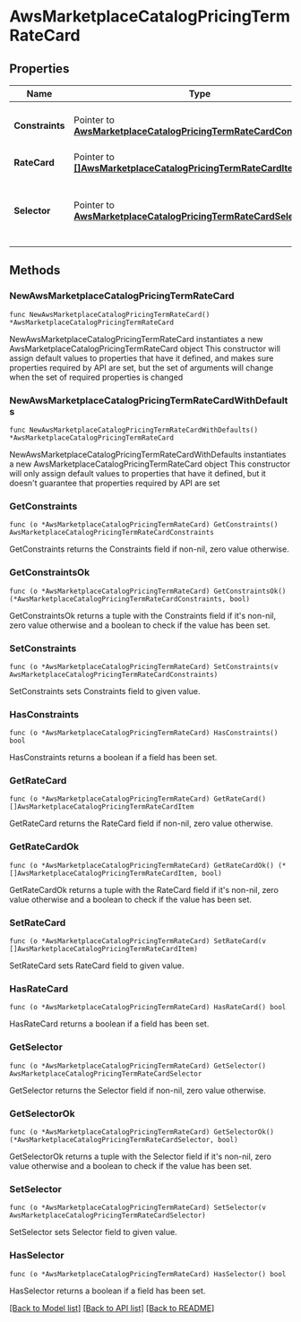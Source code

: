 # AwsMarketplaceCatalogPricingTermRateCard

## Properties

Name | Type | Description | Notes
------------ | ------------- | ------------- | -------------
**Constraints** | Pointer to [**AwsMarketplaceCatalogPricingTermRateCardConstraints**](AwsMarketplaceCatalogPricingTermRateCardConstraints.md) | Defines constraints on how the term can be configured by acceptors. Applicable only to ConfigurableUpfrontPricingTerm. | [optional] 
**RateCard** | Pointer to [**[]AwsMarketplaceCatalogPricingTermRateCardItem**](AwsMarketplaceCatalogPricingTermRateCardItem.md) |  | [optional] 
**Selector** | Pointer to [**AwsMarketplaceCatalogPricingTermRateCardSelector**](AwsMarketplaceCatalogPricingTermRateCardSelector.md) | Selector is used to differentiate between the mutually exclusive rate cards in the same pricing term, to be selected by the buyer. Applicable only to ConfigurableUpfrontPricingTerm. | [optional] 

## Methods

### NewAwsMarketplaceCatalogPricingTermRateCard

`func NewAwsMarketplaceCatalogPricingTermRateCard() *AwsMarketplaceCatalogPricingTermRateCard`

NewAwsMarketplaceCatalogPricingTermRateCard instantiates a new AwsMarketplaceCatalogPricingTermRateCard object
This constructor will assign default values to properties that have it defined,
and makes sure properties required by API are set, but the set of arguments
will change when the set of required properties is changed

### NewAwsMarketplaceCatalogPricingTermRateCardWithDefaults

`func NewAwsMarketplaceCatalogPricingTermRateCardWithDefaults() *AwsMarketplaceCatalogPricingTermRateCard`

NewAwsMarketplaceCatalogPricingTermRateCardWithDefaults instantiates a new AwsMarketplaceCatalogPricingTermRateCard object
This constructor will only assign default values to properties that have it defined,
but it doesn't guarantee that properties required by API are set

### GetConstraints

`func (o *AwsMarketplaceCatalogPricingTermRateCard) GetConstraints() AwsMarketplaceCatalogPricingTermRateCardConstraints`

GetConstraints returns the Constraints field if non-nil, zero value otherwise.

### GetConstraintsOk

`func (o *AwsMarketplaceCatalogPricingTermRateCard) GetConstraintsOk() (*AwsMarketplaceCatalogPricingTermRateCardConstraints, bool)`

GetConstraintsOk returns a tuple with the Constraints field if it's non-nil, zero value otherwise
and a boolean to check if the value has been set.

### SetConstraints

`func (o *AwsMarketplaceCatalogPricingTermRateCard) SetConstraints(v AwsMarketplaceCatalogPricingTermRateCardConstraints)`

SetConstraints sets Constraints field to given value.

### HasConstraints

`func (o *AwsMarketplaceCatalogPricingTermRateCard) HasConstraints() bool`

HasConstraints returns a boolean if a field has been set.

### GetRateCard

`func (o *AwsMarketplaceCatalogPricingTermRateCard) GetRateCard() []AwsMarketplaceCatalogPricingTermRateCardItem`

GetRateCard returns the RateCard field if non-nil, zero value otherwise.

### GetRateCardOk

`func (o *AwsMarketplaceCatalogPricingTermRateCard) GetRateCardOk() (*[]AwsMarketplaceCatalogPricingTermRateCardItem, bool)`

GetRateCardOk returns a tuple with the RateCard field if it's non-nil, zero value otherwise
and a boolean to check if the value has been set.

### SetRateCard

`func (o *AwsMarketplaceCatalogPricingTermRateCard) SetRateCard(v []AwsMarketplaceCatalogPricingTermRateCardItem)`

SetRateCard sets RateCard field to given value.

### HasRateCard

`func (o *AwsMarketplaceCatalogPricingTermRateCard) HasRateCard() bool`

HasRateCard returns a boolean if a field has been set.

### GetSelector

`func (o *AwsMarketplaceCatalogPricingTermRateCard) GetSelector() AwsMarketplaceCatalogPricingTermRateCardSelector`

GetSelector returns the Selector field if non-nil, zero value otherwise.

### GetSelectorOk

`func (o *AwsMarketplaceCatalogPricingTermRateCard) GetSelectorOk() (*AwsMarketplaceCatalogPricingTermRateCardSelector, bool)`

GetSelectorOk returns a tuple with the Selector field if it's non-nil, zero value otherwise
and a boolean to check if the value has been set.

### SetSelector

`func (o *AwsMarketplaceCatalogPricingTermRateCard) SetSelector(v AwsMarketplaceCatalogPricingTermRateCardSelector)`

SetSelector sets Selector field to given value.

### HasSelector

`func (o *AwsMarketplaceCatalogPricingTermRateCard) HasSelector() bool`

HasSelector returns a boolean if a field has been set.


[[Back to Model list]](../README.md#documentation-for-models) [[Back to API list]](../README.md#documentation-for-api-endpoints) [[Back to README]](../README.md)


